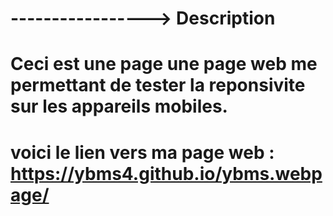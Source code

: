 # -----------------> Description

# Ceci est une page une page web me permettant de tester la reponsivite sur les appareils mobiles.

# voici le lien vers ma page web : https://ybms4.github.io/ybms.webpage/
